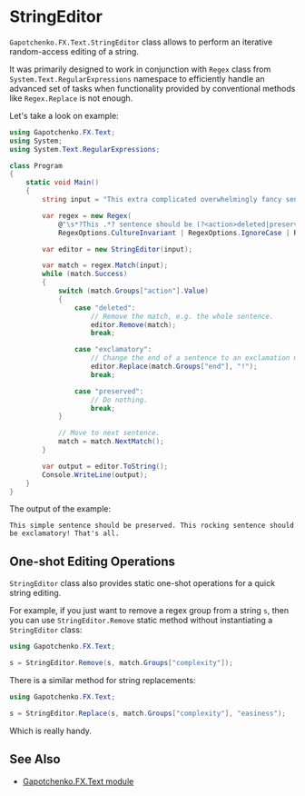 ﻿# StringEditor

`Gapotchenko.FX.Text.StringEditor` class allows to perform an iterative random-access editing of a string.

It was primarily designed to work in conjunction with `Regex` class from `System.Text.RegularExpressions` namespace to efficiently handle an advanced set of tasks
when functionality provided by conventional methods like `Regex.Replace` is not enough.

Let's take a look on example:

``` csharp
using Gapotchenko.FX.Text;
using System;
using System.Text.RegularExpressions;

class Program
{
    static void Main()
    {
        string input = "This extra complicated overwhelmingly fancy sentence should be deleted. This simple sentence should be preserved. This another demo sentence should be deleted. This rocking sentence should be exclamatory... That's all.";

        var regex = new Regex(
            @"\s*?This .*? sentence should be (?<action>deleted|preserved|exclamatory)(?<end>(\.|!)+)\s*",
            RegexOptions.CultureInvariant | RegexOptions.IgnoreCase | RegexOptions.ExplicitCapture);

        var editor = new StringEditor(input);

        var match = regex.Match(input);
        while (match.Success)
        {
            switch (match.Groups["action"].Value)
            {
                case "deleted":
                    // Remove the match, e.g. the whole sentence.
                    editor.Remove(match);
                    break;

                case "exclamatory":
                    // Change the end of a sentence to an exclamation mark.
                    editor.Replace(match.Groups["end"], "!");
                    break;

                case "preserved":
                    // Do nothing.
                    break;
            }

            // Move to next sentence.
            match = match.NextMatch();
        }

        var output = editor.ToString();
        Console.WriteLine(output);
    }        
}
```

The output of the example:

```
This simple sentence should be preserved. This rocking sentence should be exclamatory! That's all.
```

## One-shot Editing Operations

`StringEditor` class also provides static one-shot operations for a quick string editing.

For example, if you just want to remove a regex group from a string `s`, then you can use `StringEditor.Remove` static method without instantiating a `StringEditor` class:

``` csharp
using Gapotchenko.FX.Text;

s = StringEditor.Remove(s, match.Groups["complexity"]);
```

There is a similar method for string replacements:

``` csharp
using Gapotchenko.FX.Text;

s = StringEditor.Replace(s, match.Groups["complexity"], "easiness");
```

Which is really handy.

## See Also

- [Gapotchenko.FX.Text module](../Gapotchenko.FX.Text)
